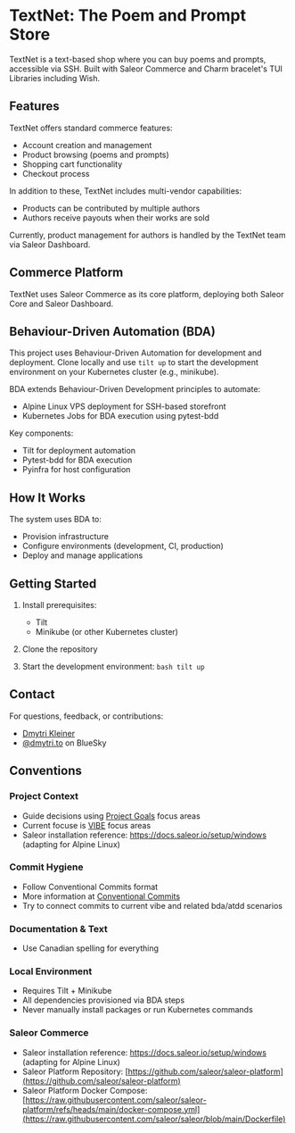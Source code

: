# TextNet: The Poem and Prompt Store

TextNet is a text-based shop where you can buy poems and prompts, accessible
via SSH. Built with Saleor Commerce and Charm bracelet's TUI Libraries
including Wish.

## Features

TextNet offers standard commerce features:
- Account creation and management
- Product browsing (poems and prompts)
- Shopping cart functionality
- Checkout process

In addition to these, TextNet includes multi-vendor capabilities:
- Products can be contributed by multiple authors
- Authors receive payouts when their works are sold

Currently, product management for authors is handled by the TextNet team via
Saleor Dashboard.

## Commerce Platform

TextNet uses Saleor Commerce as its core platform, deploying both Saleor Core
and Saleor Dashboard.

## Behaviour-Driven Automation (BDA)

This project uses Behaviour-Driven Automation for development and deployment.
Clone locally and use `tilt up` to start the development environment on your
Kubernetes cluster (e.g., minikube).

BDA extends Behaviour-Driven Development principles to automate:
- Alpine Linux VPS deployment for SSH-based storefront
- Kubernetes Jobs for BDA execution using pytest-bdd

Key components:
- Tilt for deployment automation
- Pytest-bdd for BDA execution
- Pyinfra for host configuration

## How It Works

The system uses BDA to:
- Provision infrastructure
- Configure environments (development, CI, production)
- Deploy and manage applications

## Getting Started

1. Install prerequisites:
   - Tilt
   - Minikube (or other Kubernetes cluster)

2. Clone the repository

3. Start the development environment: ```bash tilt up ```

## Contact

For questions, feedback, or contributions:
- [Dmytri Kleiner](mailto:dev@dmytri.to)
- [@dmytri.to](https://bluesky.social/@dmytri.to) on BlueSky

## Conventions

### Project Context
- Guide decisions using [Project Goals](GOALS.md) focus areas
- Current focuse is [VIBE](VIBE.md) focus areas
- Saleor installation reference: https://docs.saleor.io/setup/windows (adapting for Alpine Linux)

### Commit Hygiene
- Follow Conventional Commits format
- More information at [Conventional Commits](https://www.conventionalcommits.org/)
- Try to connect commits to current vibe and related bda/atdd scenarios

### Documentation & Text
- Use Canadian spelling for everything

### Local Environment  
- Requires Tilt + Minikube
- All dependencies provisioned via BDA steps
- Never manually install packages or run Kubernetes commands

### Saleor Commerce
- Saleor installation reference: https://docs.saleor.io/setup/windows (adapting for Alpine Linux)
- Saleor Platform Repository: [https://github.com/saleor/saleor-platform](https://github.com/saleor/saleor-platform)
- Saleor Platform Docker Compose: [https://raw.githubusercontent.com/saleor/saleor-platform/refs/heads/main/docker-compose.yml](https://raw.githubusercontent.com/saleor/saleor/blob/main/Dockerfile)

